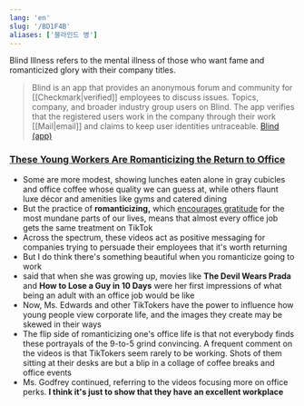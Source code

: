 ```yaml
---
lang: 'en'
slug: '/BD1F4B'
aliases: ['블라인드 병']
---
```


Blind Illness refers to the mental illness of those who want fame and romanticized glory with their company titles.

> Blind is an app that provides an anonymous forum and community for [[Checkmark|verified]] employees to discuss issues. Topics, company, and broader industry group users on Blind. The app verifies that the registered users work in the company through their work [[Mail|email]] and claims to keep user identities untraceable. [Blind (app)](<https://en.wikipedia.org/wiki/Blind_(app)>)

### [These Young Workers Are **Romanticizing** the Return to Office](https://www.nytimes.com/2022/11/27/business/tiktok-office-influencers.html)

- Some are more modest, showing lunches eaten alone in gray cubicles and office coffee whose quality we can guess at, while others flaunt luxe décor and amenities like gyms and catered dining
- But the practice of **romanticizing,** which [encourages gratitude](https://www.nytimes.com/2022/05/11/well/mind/romanticize-your-life-tiktok.html) for the most mundane parts of our lives, means that almost every office job gets the same treatment on TikTok
- Across the spectrum, these videos act as positive messaging for companies trying to persuade their employees that it's worth returning
- But I do think there's something beautiful when you romanticize going to work
- said that when she was growing up, movies like **The Devil Wears Prada** and **How to Lose a Guy in 10 Days** were her first impressions of what being an adult with an office job would be like
- Now, Ms. Edwards and other TikTokers have the power to influence how young people view corporate life, and the images they create may be skewed in their ways
- The flip side of romanticizing one's office life is that not everybody finds these portrayals of the 9-to-5 grind convincing. A frequent comment on the videos is that TikTokers seem rarely to be working. Shots of them sitting at their desks are but a blip in a collage of coffee breaks and office events
- Ms. Godfrey continued, referring to the videos focusing more on office perks. **I think it's just to show that they have an excellent workplace**

